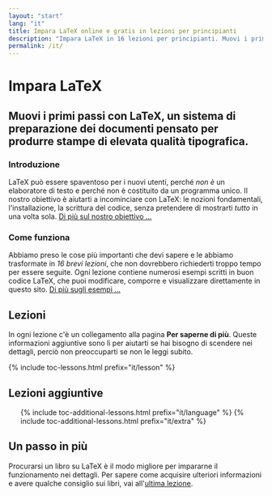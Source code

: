 ```yaml
---
layout: "start"
lang: "it"
title: Impara LaTeX online e gratis in lezioni per principianti
description: "Impara LaTeX in 16 lezioni per principianti. Muovi i primi passi con LaTeX, un sistema di preparazione dei documenti pensato per produrre stampe di elevata qualità tipografica."
permalink: /it/
---
```


# Impara LaTeX

<h2 class="heading__introduction">Muovi i primi passi con LaTeX, un sistema di preparazione dei documenti pensato per produrre stampe di elevata qualità tipografica.</h2>

<div
  class="text-columns">
  <section>
    <h3 class="text-columns__heading">Introduzione</h3>
    <p>LaTeX può essere spaventoso per i nuovi utenti, perché <em>non è</em> un elaboratore di testo 
    e perché non è costituito da un programma unico. Il nostro obiettivo è aiutarti a incominciare 
    con LaTeX: le nozioni fondamentali, l'installazione, la scrittura del codice, senza 
    pretendere di mostrarti <em>tutto</em> in una volta sola. <a href="./mission">Di più sul nostro obiettivo &hellip;</a></p>
  </section>
  <section>
    <h3 class="text-columns__heading">Come funziona</h3>
      <p>Abbiamo preso le cose più importanti che devi sapere e le abbiamo trasformate in <em>16 brevi lezioni</em>, che non dovrebbero richiederti troppo tempo per essere seguite. Ogni lezione contiene numerosi esempi scritti in buon codice LaTeX, che puoi modificare, comporre e visualizzare direttamente in questo sito. <a href="./help#examples">Di più sugli esempi &hellip;</a></p>
  </section>
</div>

<h2 class="heading__toc" id="toc">Lezioni</h2>

<p class="paragraph__toc">In ogni lezione c'è un collegamento alla pagina <b>Per saperne di più</b>. Queste informazioni aggiuntive sono lì per aiutarti se hai bisogno di scendere nei dettagli, perciò non preoccuparti se non le leggi subito.</p>

{% include toc-lessons.html prefix="it/lesson" %}

<h2 class="heading__toc">Lezioni aggiuntive</h2>
<ul class="lessons-toc">
  {% include toc-additional-lessons.html prefix="it/language" %}
  {% include toc-additional-lessons.html prefix="it/extra" %}
</ul>

## Un passo in più

Procurarsi un libro su LaTeX è il modo migliore per impararne il funzionamento nei dettagli. Per sapere come acquisire ulteriori informazioni e avere qualche consiglio sui libri, vai all'[ultima lezione](./lesson-16).

